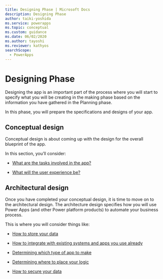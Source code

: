 ```yaml
---
title: Designing Phase | Microsoft Docs
description: Designing Phase
author: taiki-yoshida
ms.service: powerapps
ms.topic: conceptual
ms.custom: guidance
ms.date: 06/02/2020
ms.author: tayoshi
ms.reviewer: kathyos
searchScope:  
  - PowerApps
---
```


# Designing Phase

Designing the app is an important part of the process where you will start to
specify what you will be creating in the making phase based on the information
you have gathered in the Planning phase.

In this phase, you will prepare the specifications and designs of your app.

## Conceptual design 


Conceptual design is about coming up with the design for the overall blueprint
of the app.

In this section, you’ll consider:

-   [What are the tasks involved in the app?](app-tasks.md)

-   [What will the user experience be?](sketching.md)

## Architectural design 


Once you have completed your conceptual design, it is time to move on to the
architectural design. The architecture design specifies how you will use Power
Apps (and other Power platform products) to automate your business process.

This is where you will consider things like:

- [How to store your data](where-is-data.md)

- [How to integrate with existing systems and apps you use already](enterprise-systems.md)

- [Determining which type of app to make](app-type.md)

- [Determining where to place your logic](logic.md)

- [How to secure your data](security.md)

